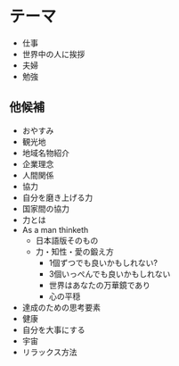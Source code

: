 # テーマ

- 仕事
- 世界中の人に挨拶
- 夫婦
- 勉強

## 他候補

- おやすみ
- 観光地
- 地域名物紹介
- 企業理念
- 人間関係
- 協力
- 自分を磨き上げる力
- 国家間の協力
- 力とは
- As a man thinketh
  - 日本語版そのもの
  - 力・知性・愛の鍛え方
    - 1個ずつでも良いかもしれない?
    - 3個いっぺんでも良いかもしれない
    - 世界はあなたの万華鏡であり
    - 心の平穏
- 達成のための思考要素
- 健康
- 自分を大事にする
- 宇宙
- リラックス方法

